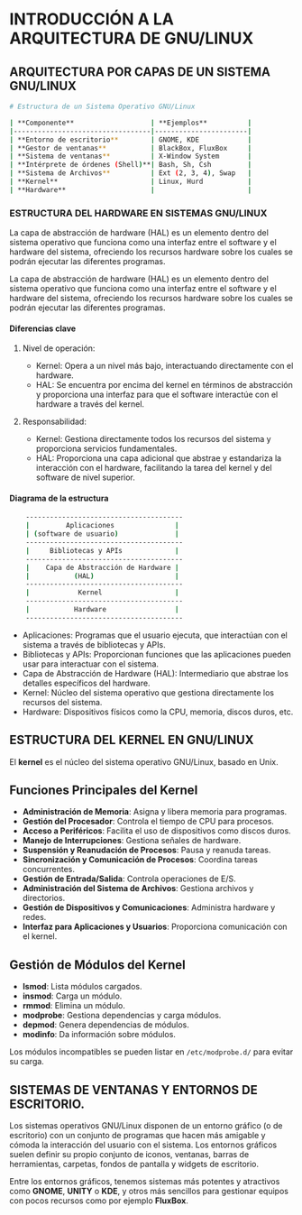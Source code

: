 # INTRODUCCIÓN A LA ARQUITECTURA DE GNU/LINUX

## ARQUITECTURA POR CAPAS DE UN SISTEMA GNU/LINUX

```bash
# Estructura de un Sistema Operativo GNU/Linux

| **Componente**                   | **Ejemplos**          |
|----------------------------------|-----------------------|
| **Entorno de escritorio**        | GNOME, KDE            |
| **Gestor de ventanas**           | BlackBox, FluxBox     |
| **Sistema de ventanas**          | X-Window System       |
| **Intérprete de órdenes (Shell)**| Bash, Sh, Csh         |
| **Sistema de Archivos**          | Ext (2, 3, 4), Swap   |
| **Kernel**                       | Linux, Hurd           |
| **Hardware**                     |                       |

```

### ESTRUCTURA DEL HARDWARE EN SISTEMAS GNU/LINUX

La capa de abstracción de hardware (HAL) es un elemento dentro del sistema operativo que funciona como una interfaz entre el software y el hardware del sistema, ofreciendo los recursos hardware sobre los cuales se podrán ejecutar las diferentes programas.

La capa de abstracción de hardware (HAL) es un elemento dentro del sistema operativo que funciona como una interfaz entre el software y el hardware del sistema, ofreciendo los recursos hardware sobre los cuales se podrán ejecutar las diferentes programas.

#### Diferencias clave
1. Nivel de operación:

    - Kernel: Opera a un nivel más bajo, interactuando directamente con el hardware.
    - HAL: Se encuentra por encima del kernel en términos de abstracción y proporciona una interfaz para que el software interactúe con el hardware a través del kernel.

2. Responsabilidad:

    - Kernel: Gestiona directamente todos los recursos del sistema y proporciona servicios fundamentales.
    - HAL: Proporciona una capa adicional que abstrae y estandariza la interacción con el hardware, facilitando la tarea del kernel y del software de nivel superior.

#### Diagrama de la estructura
```bash
    ---------------------------------------
    |         Aplicaciones               |
    | (software de usuario)              |
    ---------------------------------------
    |     Bibliotecas y APIs             |
    ---------------------------------------
    |    Capa de Abstracción de Hardware |
    |           (HAL)                    |
    ---------------------------------------
    |            Kernel                  |
    ---------------------------------------
    |           Hardware                 |
    ---------------------------------------
```

- Aplicaciones: Programas que el usuario ejecuta, que interactúan con el sistema a través de bibliotecas y APIs.
- Bibliotecas y APIs: Proporcionan funciones que las aplicaciones pueden usar para interactuar con el sistema.
- Capa de Abstracción de Hardware (HAL): Intermediario que abstrae los detalles específicos del hardware.
- Kernel: Núcleo del sistema operativo que gestiona directamente los recursos del sistema.
- Hardware: Dispositivos físicos como la CPU, memoria, discos duros, etc.

## ESTRUCTURA DEL KERNEL EN GNU/LINUX

El **kernel** es el núcleo del sistema operativo GNU/Linux, basado en Unix.

## Funciones Principales del Kernel

- **Administración de Memoria**: Asigna y libera memoria para programas.
- **Gestión del Procesador**: Controla el tiempo de CPU para procesos.
- **Acceso a Periféricos**: Facilita el uso de dispositivos como discos duros.
- **Manejo de Interrupciones**: Gestiona señales de hardware.
- **Suspensión y Reanudación de Procesos**: Pausa y reanuda tareas.
- **Sincronización y Comunicación de Procesos**: Coordina tareas concurrentes.
- **Gestión de Entrada/Salida**: Controla operaciones de E/S.
- **Administración del Sistema de Archivos**: Gestiona archivos y directorios.
- **Gestión de Dispositivos y Comunicaciones**: Administra hardware y redes.
- **Interfaz para Aplicaciones y Usuarios**: Proporciona comunicación con el kernel.

## Gestión de Módulos del Kernel

- **lsmod**: Lista módulos cargados.
- **insmod**: Carga un módulo.
- **rmmod**: Elimina un módulo.
- **modprobe**: Gestiona dependencias y carga módulos.
- **depmod**: Genera dependencias de módulos.
- **modinfo**: Da información sobre módulos.

Los módulos incompatibles se pueden listar en `/etc/modprobe.d/` para evitar su carga.

## SISTEMAS DE VENTANAS Y ENTORNOS DE ESCRITORIO.

Los sistemas operativos GNU/Linux disponen de un entorno gráfico (o de escritorio) con un conjunto de programas que hacen más amigable y cómoda la interacción del usuario con el sistema. Los entornos gráficos suelen definir su propio conjunto de iconos, ventanas, barras de herramientas, carpetas, fondos de pantalla y widgets de escritorio.

Entre los entornos gráficos, tenemos sistemas más potentes y atractivos como **GNOME**, **UNITY** o **KDE**, y otros más sencillos para gestionar equipos con pocos recursos como por ejemplo **FluxBox**.
